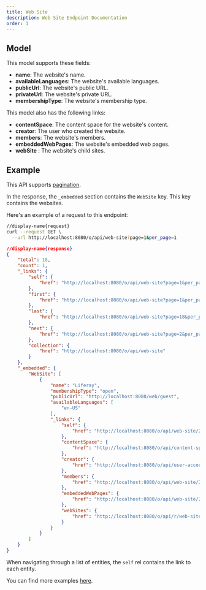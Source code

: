 ```yaml
---
title: Web Site
description: Web Site Endpoint Documentation
order: 1
---
```


## Model

This model supports these fields:

* **name**: The website's name.
* **availableLanguages**: The website's available languages.
* **publicUrl**: The website's public URL.
* **privateUrl**: The website's private URL.
* **membershipType**: The website's membership type.

This model also has the following links:

* **contentSpace**: The content space for the website's content.
* **creator**: The user who created the website.
* **members**: The website's members.
* **embeddedWebPages**: The website's embedded web pages.
* **webSite** : The website's child sites. 

## Example

This API supports [pagination](/docs/general/pagination.html).

In the response, the `_embedded` section contains the `WebSite` key. This key contains the websites.

Here's an example of a request to this endpoint: 

```bash
//display-name{request}
curl --request GET \
  --url http://localhost:8080/o/api/web-site?page=1&per_page=1
```

```json
//display-name{response}
{
    "total": 18,
    "count": 1,
    "_links": {
        "self": {
            "href": "http://localhost:8080/o/api/web-site?page=1&per_page=1"
        },
        "first": {
            "href": "http://localhost:8080/o/api/web-site?page=1&per_page=1"
        },
        "last": {
            "href": "http://localhost:8080/o/api/web-site?page=18&per_page=1"
        },
        "next": {
            "href": "http://localhost:8080/o/api/web-site?page=2&per_page=1"
        },
        "collection": {
            "href": "http://localhost:8080/o/api/web-site"
        }
    },
    "_embedded": {
        "WebSite": [
            {
                "name": "Liferay",
                "membershipType": "open",
                "publicUrl": "http://localhost:8080/web/guest",
                "availableLanguages": [
                    "en-US"
                ],
                "_links": {
                    "self": {
                        "href": "http://localhost:8080/o/api/web-site/20126"
                    },
                    "contentSpace": {
                        "href": "http://localhost:8080/o/api/content-space/20126"
                    },
                    "creator": {
                        "href": "http://localhost:8080/o/api/user-account/20103"
                    },
                    "members": {
                        "href": "http://localhost:8080/o/api/web-site/20126/user-account"
                    },
                    "embeddedWebPages": {
                        "href": "http://localhost:8080/o/api/web-site/20126/embedded-web-page"
                    },
                    "webSites": {
                        "href": "http://localhost:8080/o/api/r/web-site/20126"
                    }
                }
            }
        ]
    }
}
```

When navigating through a list of entities, the `self` rel contains the link to each entity. 

You can find more examples [here](/docs/web-site/examples.html).
